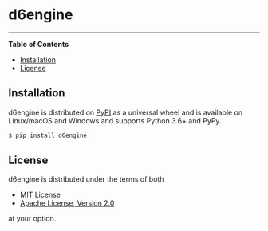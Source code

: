 # d6engine

-----

**Table of Contents**

* [Installation](#installation)
* [License](#license)

## Installation

d6engine is distributed on [PyPI](https://pypi.org) as a universal
wheel and is available on Linux/macOS and Windows and supports
Python 3.6+ and PyPy.

```bash
$ pip install d6engine
```

## License

d6engine is distributed under the terms of both

- [MIT License](https://choosealicense.com/licenses/mit)
- [Apache License, Version 2.0](https://choosealicense.com/licenses/apache-2.0)

at your option.
